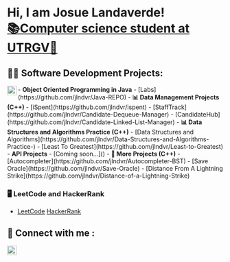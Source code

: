 <h1>Hi, I am Josue Landaverde!<br/><a href="https://github.com/jlndvr">📚Computer science student at UTRGV🤠</a></h1>

<h2> 👨‍💻 Software Development Projects:</h2>
- <b>Object Oriented Programming in Java</b><img align="left" alt="JosueLandaverde" width="22px" src="https://upload.wikimedia.org/wikipedia/en/thumb/3/30/Java_programming_language_logo.svg/300px-Java_programming_language_logo.svg.png" />
- [Labs](https://github.com/jlndvr/Java-REPO)
- <b>📊 Data Management Projects (C++)</b>
  - [iSpent](https://github.com/jlndvr/ispent)
  - [StaffTrack](https://github.com/jlndvr/Candidate-Dequeue-Manager)
  - [CandidateHub](https://github.com/jlndvr/Candidate-Linked-List-Manager)
- <b>📊 Data Structures and Algorithms Practice (C++)</b>
  - [Data Structures and Algorithms](https://github.com/jlndvr/Data-Structures-and-Algorithms-Practice-)
  - [Least To Greatest](https://github.com/jlndvr/Least-to-Greatest)
- <b>API Projects</b>
- [Coming soon...]()
- <b>🔨 More Projects (C++)</b>
  - [Autocompleter](https://github.com/jlndvr/Autocompleter-BST)
  - [Save Oracle](https://github.com/jlndvr/Save-Oracle)
  - [Distance From A Lightning Strike](https://github.com/jlndvr/Distance-of-a-Lightning-Strike)
<h3>🖥️ LeetCode and HackerRank </h3>

  - [LeetCode](https://github.com/jlndvr/LeetCode) [HackerRank](https://github.com/jlndvr/HackerRank)
    
<h2> 🤳 Connect with me :</h2>

[<img align="left" alt="JosueLandaverde | LinkedIn" width="22px" src="https://upload.wikimedia.org/wikipedia/commons/c/ca/LinkedIn_logo_initials.png" />][linkedin]

[linkedin]: https://www.linkedin.com/in/jlndvr

<!---
jlndvr/jlndvr is a ✨ special ✨ repository because its `README.md` (this file) appears on your GitHub profile.
You can click the Preview link to take a look at your changes.
--->
